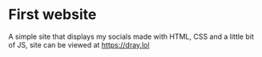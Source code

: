 # First website
A simple site that displays my socials made with HTML, CSS and a little bit of JS, site can be viewed at https://dray.lol
